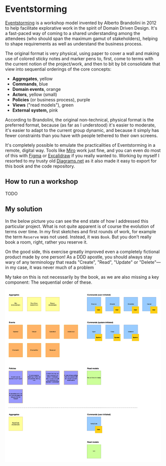 # Eventstorming

[Eventstorming](https://www.eventstorming.com) is a workshop model invented by Alberto Brandolini in 2012 to help facilitate explorative work in the spirit of Domain Driven Design. It's a fast-paced way of coming to a shared understanding among the attendees (who should span the maximum gamut of stakeholders), helping to shape requirements as well as understand the business process.

The original format is very physical, using paper to cover a wall and making use of colored sticky notes and marker pens to, first, come to terms with the current notion of the project/work, and then to bit by bit consolidate that view into sequential orderings of the core concepts:

* **Aggregates**, yellow
* **Commands**, blue
* **Domain events**, orange
* **Actors**, yellow (small)
* **Policies** (or business process), purple
* **Views** ("read models"), green
* **External system,** pink

According to Brandolini, the original non-technical, physical format is the preferred format, because (as far as I understood) it's easier to moderate, it's easier to adapt to the current group dynamic, and because it simply has fewer constraints than you have with people tethered to their own screens.

It's completely possible to emulate the practicalities of Eventstorming in a remote, digital way. Tools like [Miro](https://miro.com) work just fine, and you can even do most of this with [Figma](https://www.figma.com) or [Excalidraw](https://excalidraw.com) if you really wanted to. Working by myself I resorted to my trusty old [Diagrams.net](https://www.diagrams.net) as it also made it easy to export for this book and the code repository.

## How to run a workshop

TODO

## My solution

In the below picture you can see the end state of how I addressed this particular project. What is not quite apparent is of course the evolution of terms over time. In my first sketches and first rounds of work, for example the term `Reserve` was not used. Instead, it was `Book`. But you don't really book a room, right, rather you reserve it.

On the good side, this exercise greatly improved even a completely fictional product made by one person! As a DDD apostle, you should always stay wary of any terminology that reads "Create", "Read", "Update" or "Delete"—in my case, it was never much of a problem

My take on this is not necessarily by the book, as we are also missing a key component: The sequential order of these.

![](<../.gitbook/assets/Get-A-Room Eventstorming.png>)

